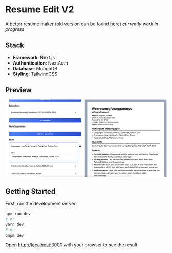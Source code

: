 # Resume Edit V2

A better resume maker (old version can be found [here](https://github.com/Qu1etboy/resume.edit)) _currently work in progress_

## Stack

- **Framework**: Next.js
- **Authentication**: NextAuth
- **Database**: MongoDB
- **Styling**: TailwindCSS

## Preview

![](docs/preview.png)

## Getting Started

First, run the development server:

```bash
npm run dev
# or
yarn dev
# or
pnpm dev
```

Open [http://localhost:3000](http://localhost:3000) with your browser to see the result.
